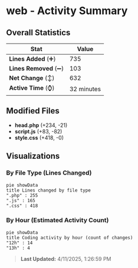 # web - Activity Summary 

## Overall Statistics

| Stat                   | Value                                                             |
| ---------------------- | ----------------------------------------------------------------- |
| **Lines Added** (➕)   | 735                                          |
| **Lines Removed** (➖) | 103                                        |
| **Net Change** (↕)    | 632                |
| **Active Time** (⌚)   | 32 minutes |


## Modified Files
- **head.php** (+234, -21)
- **script.js** (+83, -82)
- **style.css** (+418, -0)

## Visualizations

### By File Type (Lines Changed)

```mermaid
pie showData
title Lines changed by file type
".php" : 255
".js" : 165
".css" : 418
```

### By Hour (Estimated Activity Count)

```mermaid
pie showData
title Coding activity by hour (count of changes)
"12h" : 14
"13h" : 4
```


> **Last Updated:** 4/11/2025, 1:26:59 PM